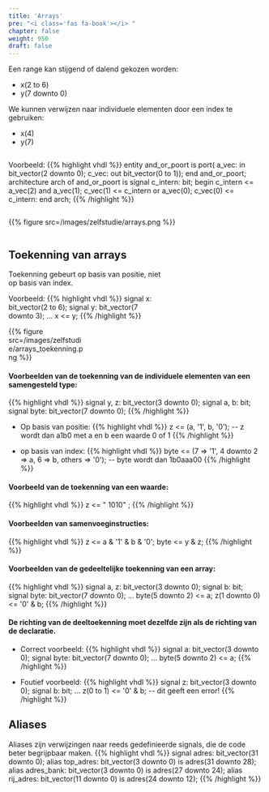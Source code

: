```yaml
---
title: 'Arrays'
pre: "<i class='fas fa-book'></i> "
chapter: false
weight: 950
draft: false
---
```


Een range kan stijgend of dalend gekozen worden:

* x(2 to 6)
* y(7 downto 0) 

We kunnen verwijzen naar individuele elementen door een index te gebruiken:

* x(4)
* y(7)


<div class="multicolumn">
    <div class="column">

Voorbeeld:
{{% highlight vhdl %}}
entity and_or_poort is
    port(   a_vec: in bit_vector(2 downto 0);
            c_vec: out bit_vector(0 to 1));
end and_or_poort;
architecture arch of and_or_poort is
    signal c_intern: bit;
begin
    c_intern <= a_vec(2) and a_vec(1);
    c_vec(1) <= c_intern or a_vec(0);
    c_vec(0) <= c_intern:
end arch;
{{% /highlight %}}

</div>
<div class="column">

{{% figure src=/images/zelfstudie/arrays.png %}}

</div>
</div>

## Toekenning van arrays

<div class="multicolumn">
    <div class="column" style="width:60%">
Toekenning gebeurt op basis van positie, niet op basis van index.

Voorbeeld:
{{% highlight vhdl %}}
signal x: bit_vector(2 to 6);
signal y: bit_vector(7 downto 3);
...
x <= y;
{{% /highlight %}}

</div>
<div class="column"style="width:30%">
{{% figure src=/images/zelfstudie/arrays_toekenning.png %}}
</div>
</div>

#### Voorbeelden van de toekenning van de individuele elementen van een samengesteld type:

{{% highlight vhdl %}}
signal y, z: bit_vector(3 downto 0);
signal a, b: bit;
signal byte: bit_vector(7 downto 0);
{{% /highlight %}}

* Op basis van positie:
{{% highlight vhdl %}}
z <= (a, '1', b, '0'); -- z wordt dan a1b0 met a en b een waarde 0 of 1
{{% /highlight %}}

* op basis van index:
{{% highlight vhdl %}}
byte <= (7 => '1', 4 downto 2 => a, 6 => b, others => '0'); -- byte wordt dan 1b0aaa00
{{% /highlight %}}

#### Voorbeeld van de toekenning van een waarde:
{{% highlight vhdl %}}
z <= " 1010" ;
{{% /highlight %}}

#### Voorbeelden van samenvoeginstructies:
{{% highlight vhdl %}}
z <= a & '1' & b & '0';
byte <= y & z;
{{% /highlight %}}

#### Voorbeelden van de gedeeltelijke toekenning van een array:
{{% highlight vhdl %}}
signal a, z: bit_vector(3 downto 0);
signal b: bit;
signal byte: bit_vector(7 downto 0);
...
byte(5 downto 2) <= a;
z(1 downto 0) <= '0' & b;
{{% /highlight %}}

#### De richting van de deeltoekenning moet dezelfde zijn als de richting van de declaratie.
* Correct voorbeeld:
{{% highlight vhdl %}}
signal a: bit_vector(3 downto 0);
signal byte: bit_vector(7 downto 0);
...
byte(5 downto 2) <= a;
{{% /highlight %}}

* Foutief voorbeeld:
{{% highlight vhdl %}}
signal z: bit_vector(3 downto 0);
signal b: bit;
...
z(0 to 1) <= '0' & b; -- dit geeft een error!
{{% /highlight %}}

## Aliases

Aliases zijn verwijzingen naar reeds gedefinieerde signals, die de code beter begrijpbaar maken.
{{% highlight vhdl %}}
signal adres: bit_vector(31 downto 0);
alias top_adres: bit_vector(3 downto 0) is adres(31 downto 28);
alias adres_bank: bit_vector(3 downto 0) is adres(27 downto 24);
alias rij_adres: bit_vector(11 downto 0) is adres(24 downto 12);
{{% /highlight %}}
